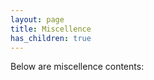 ```yaml
---
layout: page
title: Miscellence
has_children: true
---
```


<!-- 杂用 -->
Below are miscellence contents:
